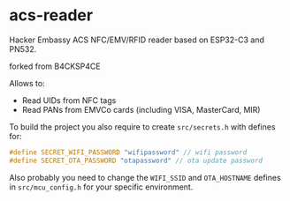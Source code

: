 # acs-reader

Hacker Embassy ACS NFC/EMV/RFID reader based on ESP32-C3 and PN532.

forked from B4CKSP4CE

Allows to:
- Read UIDs from NFC tags
- Read PANs from EMVCo cards (including VISA, MasterCard, MIR)

To build the project you also require to create `src/secrets.h` with defines for:
```c
#define SECRET_WIFI_PASSWORD "wifipassword" // wifi password
#define SECRET_OTA_PASSWORD "otapassword" // ota update password
```

Also probably you need to change the `WIFI_SSID` and `OTA_HOSTNAME` defines in `src/mcu_config.h` for your specific environment.
